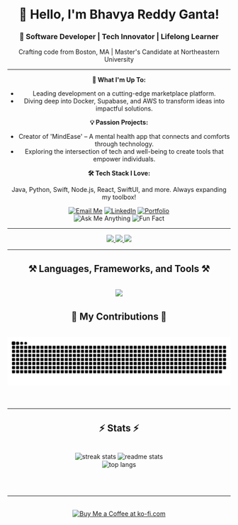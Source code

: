 <h1 align="center">👋 Hello, I'm Bhavya Reddy Ganta!</h1>

<h3 align="center">🚀 Software Developer | Tech Innovator | Lifelong Learner</h3>

<p align="center">
  Crafting code from Boston, MA | Master's Candidate at Northeastern University
</p>

---

<div align="center">
  <b>🔭 What I'm Up To:</b>
  <ul>
    <li>Leading development on a cutting-edge marketplace platform.</li>
    <li>Diving deep into Docker, Supabase, and AWS to transform ideas into impactful solutions.</li>
  </ul>

  <b>💡 Passion Projects:</b>
  <ul>
    <li>Creator of 'MindEase' – A mental health app that connects and comforts through technology.</li>
    <li>Exploring the intersection of tech and well-being to create tools that empower individuals.</li>
  </ul>

  <b>🛠️ Tech Stack I Love:</b>
  <p>Java, Python, Swift, Node.js, React, SwiftUI, and more. Always expanding my toolbox!</p>
</div>

<div align="center">
  <a href="mailto:ganta.b@northeastern.edu"><img src="https://img.shields.io/badge/Email-D14836?style=for-the-badge&logo=gmail&logoColor=white" alt="Email Me"/></a>
  <a href="https://www.linkedin.com/in/bhavya-reddy-ganta/" target="_blank"><img src="https://img.shields.io/badge/LinkedIn-0077B5?style=for-the-badge&logo=linkedin&logoColor=white" alt="LinkedIn"/></a>
  <a href="https://bhavyar890.github.io" target="_blank"><img src="https://img.shields.io/badge/Portfolio-FF5722?style=for-the-badge&logo=google-chrome&logoColor=white" alt="Portfolio"/></a>
</div>

<div align="center">
  <img src="https://img.shields.io/badge/Ask_Me-Anything-1abc9c.svg?style=flat" alt="Ask Me Anything"/>
  <img src="https://img.shields.io/badge/Fun_Fact-I've_led_development_teams_to_create_award_winning_apps-f39c12.svg?style=flat" alt="Fun Fact"/>
</div>

---

<div align="center">
  <a href="mailto:ganta.b@northeastern.edu">
    <img src="https://img.shields.io/badge/Gmail-D14836?style=for-the-badge&logo=gmail&logoColor=white" />
  </a>
  <a href="https://www.linkedin.com/in/bhavya-reddy-ganta/" target="_blank">
    <img src="https://img.shields.io/badge/LinkedIn-0077B5?style=for-the-badge&logo=linkedin&logoColor=white" />
  </a>
  <a href="https://bhavyar890.github.io" target="_blank">
    <img src="https://img.shields.io/badge/Portfolio-FF5722?style=for-the-badge&logo=google-chrome&logoColor=white" />
  </a>
</div>

<hr/>
<h2 align="center">⚒️ Languages, Frameworks, and Tools ⚒️</h2>
<br/>
<div align="center">
    <img src="https://skillicons.dev/icons?i=java,python,swift,react,bootstrap,jquery,html,css,scss,javascript,json,redux,typescript,nodejs,express,git,github,figma,firebase,mysql,mongodb,agile" />
</div>
<div align="center">
  <h2>🐍 My Contributions 🐍</h2>
  <br>
  <img alt="snake eating my contributions" src="https://raw.githubusercontent.com/bhavyar890/bhavyar890/output/github-contribution-grid-snake.svg" />
  <br/><br/><br/>
</div>

<hr/>

<h2 align="center">⚡ Stats ⚡</h2>
<br>
<div align="center">
  <img width=390 src="https://streak-stats.demolab.com/?user=bhavyar890&count_private=true&theme=react&border_radius=10" alt="streak stats"/>
  <img width=390 src="https://github-readme-stats.vercel.app/api?username=bhavyar890&count_private=true&show_icons=true&theme=react&border_radius=10" alt="readme stats" />
  <br/>
  <img width=325 align="center" src="https://github-readme-stats.vercel.app/api/top-langs/?username=bhavyar890&langs_count=8&layout=compact&theme=react&border_radius=10" alt="top langs" />
</div>

<br/><br/>

<hr/>

<br/>

<div align="center">
  <a href='https://ko-fi.com/V7V4RAK9C' target='_blank'><img height='64' style='border:0px;height:64px;' src='https://cdn.ko-fi.com/cdn/kofi5.png?v=3' border='0' alt='Buy Me a Coffee at ko-fi.com' /></a>
</div>

<br/>

